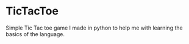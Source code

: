 # TicTacToe
Simple Tic Tac toe game I made in python to help me with learning the basics of the language.
